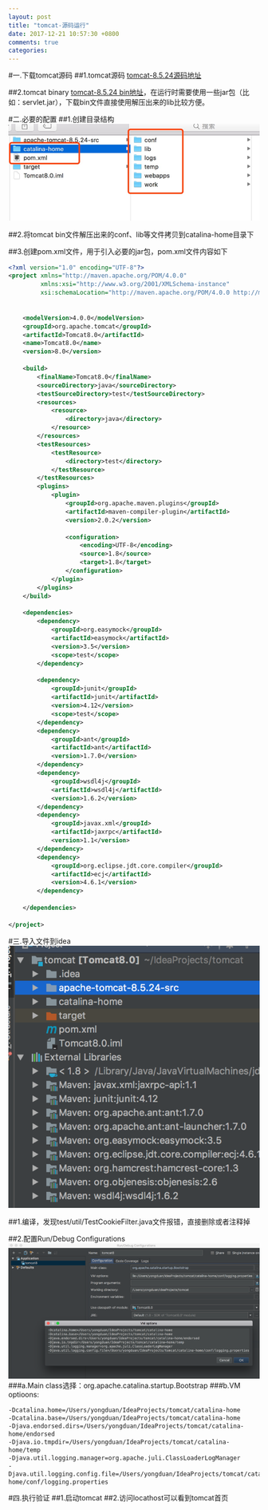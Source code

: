 ```yaml
---
layout: post
title: "tomcat-源码运行"
date: 2017-12-21 10:57:30 +0800
comments: true
categories: 
---
```

#一.下载tomcat源码
##1.tomcat源码 
[tomcat-8.5.24源码地址](http://mirrors.tuna.tsinghua.edu.cn/apache/tomcat/tomcat-8/v8.5.24/src/apache-tomcat-8.5.24-src.zip)

##2.tomcat binary
[tomcat-8.5.24 bin地址](http://mirrors.tuna.tsinghua.edu.cn/apache/tomcat/tomcat-8/v8.5.24/bin/apache-tomcat-8.5.24.zip)，在运行时需要使用一些jar包（比如：servlet.jar），下载bin文件直接使用解压出来的lib比较方便。

#二.必要的配置
##1.创建目录结构
![目录结构](/images/tomcat-source-mune-struct.png)

##2.将tomcat bin文件解压出来的conf、lib等文件拷贝到catalina-home目录下

##3.创建pom.xml文件，用于引入必要的jar包，pom.xml文件内容如下
```xml
<?xml version="1.0" encoding="UTF-8"?>    
<project xmlns="http://maven.apache.org/POM/4.0.0"    
         xmlns:xsi="http://www.w3.org/2001/XMLSchema-instance"    
         xsi:schemaLocation="http://maven.apache.org/POM/4.0.0 http://maven.apache.org/xsd/maven-4.0.0.xsd">    
    
    
    <modelVersion>4.0.0</modelVersion>    
    <groupId>org.apache.tomcat</groupId>    
    <artifactId>Tomcat8.0</artifactId>    
    <name>Tomcat8.0</name>    
    <version>8.0</version>    
    
    <build>    
        <finalName>Tomcat8.0</finalName>    
        <sourceDirectory>java</sourceDirectory>    
        <testSourceDirectory>test</testSourceDirectory>    
        <resources>    
            <resource>    
                <directory>java</directory>    
            </resource>    
        </resources>    
        <testResources>    
            <testResource>    
                <directory>test</directory>    
            </testResource>    
        </testResources>    
        <plugins>    
            <plugin>    
                <groupId>org.apache.maven.plugins</groupId>    
                <artifactId>maven-compiler-plugin</artifactId>    
                <version>2.0.2</version>
    
                <configuration>    
                    <encoding>UTF-8</encoding>    
                    <source>1.8</source>    
                    <target>1.8</target>    
                </configuration>    
            </plugin>    
        </plugins>    
    </build>    
    
    <dependencies>  
        <dependency>  
            <groupId>org.easymock</groupId>  
            <artifactId>easymock</artifactId>  
            <version>3.5</version>  
            <scope>test</scope>  
        </dependency>  
  
        <dependency>    
            <groupId>junit</groupId>    
            <artifactId>junit</artifactId>    
            <version>4.12</version>  
            <scope>test</scope>    
        </dependency>    
        <dependency>    
            <groupId>ant</groupId>    
            <artifactId>ant</artifactId>    
            <version>1.7.0</version>    
        </dependency>    
        <dependency>    
            <groupId>wsdl4j</groupId>    
            <artifactId>wsdl4j</artifactId>    
            <version>1.6.2</version>    
        </dependency>    
        <dependency>    
            <groupId>javax.xml</groupId>    
            <artifactId>jaxrpc</artifactId>    
            <version>1.1</version>    
        </dependency>    
        <dependency>    
            <groupId>org.eclipse.jdt.core.compiler</groupId>    
            <artifactId>ecj</artifactId>    
            <version>4.6.1</version>  
        </dependency>

    </dependencies>    
    
</project>
```

#三.导入文件到idea
![导入到idea后的效果](/images/idea-tomcat-source.png)

##1.编译，发现test/util/TestCookieFilter.java文件报错，直接删除或者注释掉

##2.配置Run/Debug Configurations
![Run/Debug Configurations](/images/idea-tomcat-conf.png)
###a.Main class选择：org.apache.catalina.startup.Bootstrap
###b.VM optioons:
```
-Dcatalina.home=/Users/yongduan/IdeaProjects/tomcat/catalina-home
-Dcatalina.base=/Users/yongduan/IdeaProjects/tomcat/catalina-home
-Djava.endorsed.dirs=/Users/yongduan/IdeaProjects/tomcat/catalina-home/endorsed
-Djava.io.tmpdir=/Users/yongduan/IdeaProjects/tomcat/catalina-home/temp
-Djava.util.logging.manager=org.apache.juli.ClassLoaderLogManager
-Djava.util.logging.config.file=/Users/yongduan/IdeaProjects/tomcat/catalina-home/conf/logging.properties
```

#四.执行验证
##1.启动tomcat
##2.访问locathost可以看到tomcat首页
